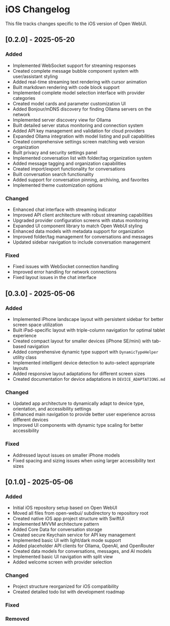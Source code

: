 # iOS Changelog

This file tracks changes specific to the iOS version of Open WebUI.

## [0.2.0] - 2025-05-20

### Added
- Implemented WebSocket support for streaming responses
- Created complete message bubble component system with user/assistant styling
- Added real-time streaming text rendering with cursor animation
- Built markdown rendering with code block support
- Implemented complete model selection interface with provider categories
- Created model cards and parameter customization UI
- Added Bonjour/mDNS discovery for finding Ollama servers on the network
- Implemented server discovery view for Ollama
- Built detailed server status monitoring and connection system
- Added API key management and validation for cloud providers
- Expanded Ollama integration with model listing and pull capabilities
- Created comprehensive settings screen matching web version organization
- Built privacy and security settings panel
- Implemented conversation list with folder/tag organization system
- Added message tagging and organization capabilities
- Created import/export functionality for conversations
- Built conversation search functionality
- Added support for conversation pinning, archiving, and favorites
- Implemented theme customization options

### Changed
- Enhanced chat interface with streaming indicator
- Improved API client architecture with robust streaming capabilities
- Upgraded provider configuration screens with status monitoring
- Expanded UI component library to match Open WebUI styling
- Enhanced data models with metadata support for organization
- Improved folder/tag management for conversations and messages
- Updated sidebar navigation to include conversation management

### Fixed
- Fixed issues with WebSocket connection handling
- Improved error handling for network connections
- Fixed layout issues in the chat interface

## [0.3.0] - 2025-05-06

### Added
- Implemented iPhone landscape layout with persistent sidebar for better screen space utilization
- Built iPad-specific layout with triple-column navigation for optimal tablet experience
- Created compact layout for smaller devices (iPhone SE/mini) with tab-based navigation
- Added comprehensive dynamic type support with `DynamicTypeHelper` utility class
- Implemented intelligent device detection to auto-select appropriate layouts
- Added responsive layout adaptations for different screen sizes
- Created documentation for device adaptations in `DEVICE_ADAPTATIONS.md`

### Changed
- Updated app architecture to dynamically adapt to device type, orientation, and accessibility settings
- Enhanced main navigation to provide better user experience across different devices
- Improved UI components with dynamic type scaling for better accessibility

### Fixed
- Addressed layout issues on smaller iPhone models
- Fixed spacing and sizing issues when using larger accessibility text sizes

## [0.1.0] - 2025-05-06

### Added
- Initial iOS repository setup based on Open WebUI
- Moved all files from open-webui/ subdirectory to repository root
- Created native iOS app project structure with SwiftUI
- Implemented MVVM architecture pattern
- Added Core Data for conversation storage
- Created secure Keychain service for API key management
- Implemented basic UI with light/dark mode support
- Added placeholder API clients for Ollama, OpenAI, and OpenRouter
- Created data models for conversations, messages, and AI models
- Implemented basic UI navigation with split view
- Added welcome screen with provider selection

### Changed
- Project structure reorganized for iOS compatibility
- Created detailed todo list with development roadmap

### Fixed

### Removed